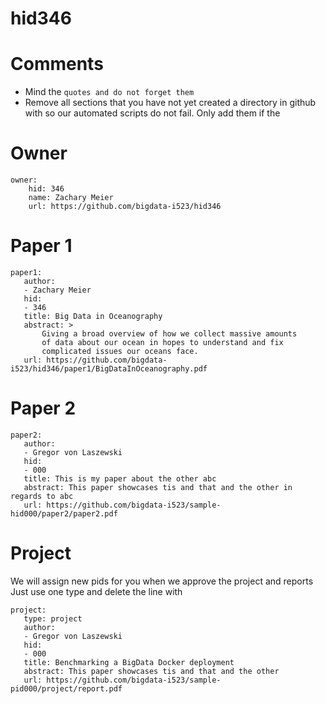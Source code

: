 # hid346
# Comments

* Mind the ```quotes and do not forget them```
* Remove all sections that you have not yet created a directory in github with so our automated scripts do not fail. Only add them if the 

# Owner

```
owner:
    hid: 346
    name: Zachary Meier
    url: https://github.com/bigdata-i523/hid346
```

# Paper 1

```
paper1: 
   author: 
   - Zachary Meier
   hid:
   - 346
   title: Big Data in Oceanography
   abstract: >
       Giving a broad overview of how we collect massive amounts
       of data about our ocean in hopes to understand and fix
       complicated issues our oceans face.
   url: https://github.com/bigdata-i523/hid346/paper1/BigDataInOceanography.pdf
```
   
# Paper 2

```
paper2:
   author: 
   - Gregor von Laszewski
   hid:
   - 000
   title: This is my paper about the other abc
   abstract: This paper showcases tis and that and the other in regards to abc
   url: https://github.com/bigdata-i523/sample-hid000/paper2/paper2.pdf
```

# Project 

We will assign new pids for you when we approve the project and reports
Just use one type and delete the line with 

```
project:
   type: project
   author: 
   - Gregor von Laszewski
   hid:
   - 000
   title: Benchmarking a BigData Docker deployment
   abstract: This paper showcases tis and that and the other 
   url: https://github.com/bigdata-i523/sample-pid000/project/report.pdf
```
   
